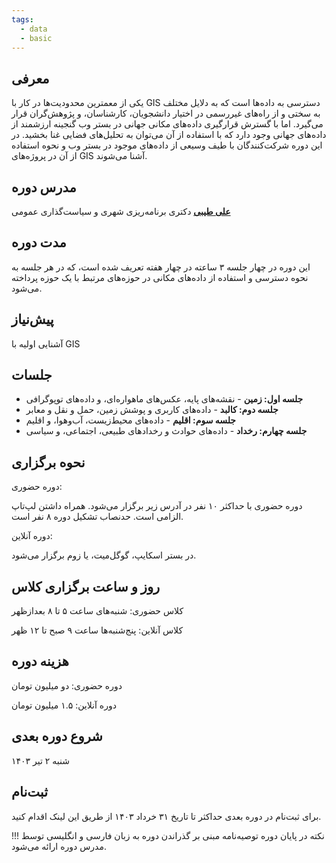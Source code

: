 ```yaml
---
tags:
  - data
  - basic
---
```

## معرفی
یکی از معمترین محدودیت‌ها در کار با GIS دسترسی به داده‌ها است که به دلایل مختلف به سختی و از راه‌های غیررسمی در اختیار دانشجویان، کارشناسان، و پژوهش‌گران قرار می‌گیرد. اما با گسترش قرارگیری داده‌های مکانی جهانی در بستر وب گنجینه ارزشمند از داده‌های جهانی وجود دارد که با استفاده از آن می‌توان به تحلیل‌های فضایی غنا بخشید. در این دوره شرکت‌کنندگان با طیف وسیعی از داده‌های موجود در بستر وب و نحوه استفاده از آن در پروژه‌های GIS آشنا می‌شوند.

## مدرس دوره
[**علی طیبی**](https://github.com/alitayebi)
دکتری برنامه‌ریزی شهری و سیاست‌گذاری عمومی


## مدت دوره
این دوره در چهار جلسه ۳ ساعته در چهار هفته تعریف شده است، که در هر جلسه به نحوه دسترسی و استفاده از داده‌های مکانی در حوزه‌های مرتبط با یک حوزه پرداخته می‌شود.

## پیش‌نیاز
آشنایی اولیه با GIS

## جلسات
- **جلسه اول: زمین** - نقشه‌های پایه، عکس‌های ماهواره‌ای، و داده‌های توپوگرافی
- **جلسه دوم: کالبد** - داده‌های کاربری و پوشش زمین، حمل و نقل و معابر
- **جلسه سوم: اقلیم** - داده‌‌های محیط‌زیست، آب‌وهوا، و اقلیم
- **جلسه چهارم: رخداد** - داده‌های حوادث و رخدادهای طبیعی، اجتماعی، و سیاسی

## نحوه برگزاری
دوره حضوری:

دوره حضوری با حداکثر ۱۰ نفر در آدرس زیر برگزار می‌شود. همراه داشتن لپ‌تاپ الزامی است. حدنصاب تشکیل دوره ۸ نفر است.

دوره آنلاین: 

در بستر اسکایپ، گوگل‌میت، یا زوم برگزار می‌شود.

## روز و ساعت برگزاری کلاس

کلاس حضوری: شنبه‌های ساعت ۵ تا ۸ بعدازظهر

کلاس آنلاین: پنج‌شنبه‌ها ساعت ۹ صبح تا ۱۲ ظهر


## هزینه دوره
دوره حضوری: دو میلیون تومان

دوره آنلاین: ۱.۵ میلیون تومان


## شروع دوره بعدی
شنبه ۲ تیر ۱۴۰۳

## ثبت‌نام
برای ثبت‌نام در دوره بعدی حداکثر تا تاریخ ۳۱ خرداد ۱۴۰۳ از طریق این لینک اقدام کنید.

!!! نکته
    در پایان دوره توصیه‌نامه مبنی بر گذراندن دوره به زبان فارسی و انگلیسی توسط مدرس دوره ارائه می‌شود.

